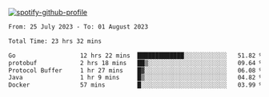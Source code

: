 [![spotify-github-profile](https://spotify-github-profile.vercel.app/api/view?uid=313pysyt3uxkjdidtiuvzf7nrnnu&cover_image=true&theme=natemoo-re&show_offline=false&background_color=121212&interchange=false&bar_color=53b14f&bar_color_cover=false)](https://spotify-github-profile.vercel.app/api/view?uid=313pysyt3uxkjdidtiuvzf7nrnnu&redirect=true)

<!--START_SECTION:waka-->

```txt
From: 25 July 2023 - To: 01 August 2023

Total Time: 23 hrs 32 mins

Go                  12 hrs 22 mins  █████████████░░░░░░░░░░░░   51.82 %
protobuf            2 hrs 18 mins   ██▒░░░░░░░░░░░░░░░░░░░░░░   09.64 %
Protocol Buffer     1 hr 27 mins    █▓░░░░░░░░░░░░░░░░░░░░░░░   06.08 %
Java                1 hr 9 mins     █▒░░░░░░░░░░░░░░░░░░░░░░░   04.82 %
Docker              57 mins         █░░░░░░░░░░░░░░░░░░░░░░░░   03.99 %
```

<!--END_SECTION:waka-->